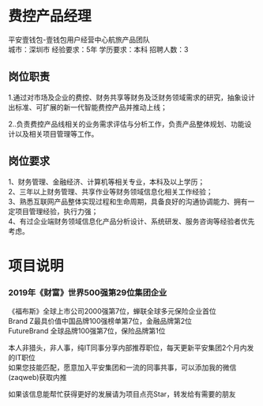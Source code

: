 # 费控产品经理
平安壹钱包-壹钱包用户经营中心航旅产品团队  
城市：深圳市 经验要求：5年 学历要求：本科  招聘人数：3

## 岗位职责
1.通过对市场及企业的费控、财务共享等财务及泛财务领域需求的研究，抽象设计出标准、可扩展的新一代智能费控产品并推动上线；   
   
   
2..负责费控产品线相关的业务需求评估与分析工作，负责产品整体规划、功能设计以及相关项目管理等工作。

## 岗位要求
1、财务管理、金融经济、计算机等相关专业，本科及以上学历；   
2、三年以上财务管理、共享作业等财务领域信息化相关工作经验；   
3、熟悉互联网产品整体实现过程和生命周期，具备良好的沟通协调能力、拥有一定项目管理经验，执行力强；   
4、有过企业端财务领域信息化产品分析设计、系统研发、服务咨询等经验者优先考虑。

# 项目说明

### 2019年《财富》世界500强第29位集团企业
《福布斯》全球上市公司2000强第7位，蝉联全球多元保险企业首位  
Brand Z最具价值中国品牌100强榜单第7位，金融品牌第2位  
FutureBrand 全球品牌100强第7位，保险品牌第1位

本人非猎头，非人事，纯IT同事分享内部推荐职位，每天更新平安集团2个月内发的IT职位  
如果您技能匹配，愿意加入平安集团和一流的同事共事，可以添加我的微信(zaqweb)获取内推 

如果该信息能帮忙获得更好的发展请为项目点亮Star，转发给有需要的朋友




